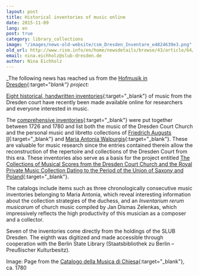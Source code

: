 ```yaml
---
layout: post
title: Historical inventories of music online
date: 2015-11-09
lang: en
post: true
category: library_collections
image: "/images/news-old-website/csm_Dresden_Inventare_e4824639e3.png"
old_url: http://www.rism.info/en/home/newsdetails/browse/43/article/64/historical-inventories-of-music-online.html
email: nina.eichholz@slub-dresden.de
author: Nina Eichholz
---
```


_The following news has reached us from the [Hofmusik in Dresden](https://hofmusik.slub-dresden.de/news/details/single/historische-inventare-online/){:target="_blank"} project:_

[Eight historical, handwritten inventories](https://hofmusik.slub-dresden.de/themen/hofkirche-koenigliche-privat-musikaliensammlung/historische-kataloge-und-altsignaturen/#c37043){:target="_blank"} of music from the Dresden court have recently been made available online for researchers and everyone interested in music.

The [comprehensive inventories](https://hofmusik.slub-dresden.de/en/themes/court-church-and-royal-private-music-collection/historical-catalogues-and-old-shelf-numbers/){:target="_blank"} were put together between 1726 and 1780 and list both the music of the Dresden Court Church and the personal music and libretto collections of [Friedrich Augusts II](https://en.wikipedia.org/wiki/Augustus_III_of_Poland){:target="_blank"} and [Maria Antonia Walpurgis](https://en.wikipedia.org/wiki/Duchess_Maria_Antonia_of_Bavaria){:target="_blank"}. These are valuable for music research since the entries contained therein allow the reconstruction of the repertoire and collections of the Dresden Court from this era. These inventories also serve as a basis for the project entitled [The Collections of Musical Scores from the Dresden Court Church and the Royal Private Music Collection Dating to the Period of the Union of Saxony and Poland](https://hofmusik.slub-dresden.de/en/themes/court-church-and-royal-private-music-collection/){:target="_blank"}.

The catalogs include items such as three chronologically consecutive music inventories belonging to Maria Antonia, which reveal interesting information about the collection strategies of the duchess, and an _Inventarium rerum musicarum_ of church music compiled by Jan Dismas Zelenkas, which impressively reflects the high productivity of this musician as a composer and a collector.

Seven of the inventories come directly from the holdings of the SLUB Dresden. The eighth was digitized and made accessible through cooperation with the Berlin State Library (Staatsbibliothek zu Berlin – Preußischer Kulturbesitz).

Image: Page from the [Catalogo della Musica di Chiesa](http://digital.slub-dresden.de/id425373169){:target="_blank"}, ca. 1780